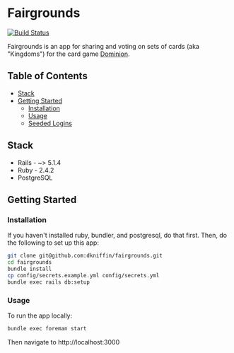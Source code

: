 # Fairgrounds

[![Build Status](https://travis-ci.org/dkniffin/fairgrounds.svg?branch=master)](https://travis-ci.org/dkniffin/fairgrounds)

Fairgrounds is an app for sharing and voting on sets of cards (aka "Kingdoms") for the card game
[Dominion](https://boardgamegeek.com/boardgame/36218/dominion).

## Table of Contents

- [Stack](#stack)
- [Getting Started](#getting-started)
  - [Installation](#installation)
  - [Usage](#usage)
  - [Seeded Logins](#seeded-logins)

## Stack

- Rails - ~> 5.1.4
- Ruby - 2.4.2
- PostgreSQL

## Getting Started

### Installation

If you haven't installed ruby, bundler, and postgresql, do that first. Then, do the following to
set up this app:

```sh
git clone git@github.com:dkniffin/fairgrounds.git
cd fairgrounds
bundle install
cp config/secrets.example.yml config/secrets.yml
bundle exec rails db:setup
```

### Usage

To run the app locally:

```sh
bundle exec foreman start
```

Then navigate to http://localhost:3000

